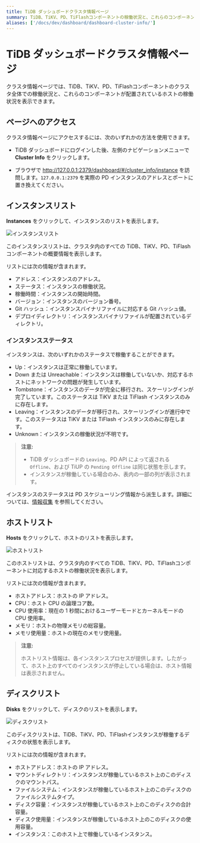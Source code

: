 ```yaml
---
title: TiDB ダッシュボードクラスタ情報ページ
summary: TiDB、TiKV、PD、TiFlashコンポーネントの稼働状況と、これらのコンポーネントが配置されているホストの稼働状況をクラスタ全体で表示できます。
aliases: ['/docs/dev/dashboard/dashboard-cluster-info/']
---
```


# TiDB ダッシュボードクラスタ情報ページ

クラスタ情報ページでは、TiDB、TiKV、PD、TiFlashコンポーネントのクラスタ全体での稼働状況と、これらのコンポーネントが配置されているホストの稼働状況を表示できます。

## ページへのアクセス

クラスタ情報ページにアクセスするには、次のいずれかの方法を使用できます。

* TiDB ダッシュボードにログインした後、左側のナビゲーションメニューで **Cluster Info** をクリックします。

* ブラウザで <http://127.0.0.1:2379/dashboard/#/cluster_info/instance> を訪問します。`127.0.0.1:2379` を実際の PD インスタンスのアドレスとポートに置き換えてください。

## インスタンスリスト

**Instances** をクリックして、インスタンスのリストを表示します。

![インスタンスリスト](/media/dashboard/dashboard-cluster-info-instances-v650.png)

このインスタンスリストは、クラスタ内のすべての TiDB、TiKV、PD、TiFlashコンポーネントの概要情報を表示します。

リストには次の情報が含まれます。

- アドレス：インスタンスのアドレス。
- ステータス：インスタンスの稼働状況。
- 稼働時間：インスタンスの開始時間。
- バージョン：インスタンスのバージョン番号。
- Git ハッシュ：インスタンスバイナリファイルに対応する Git ハッシュ値。
- デプロイディレクトリ：インスタンスバイナリファイルが配置されているディレクトリ。

### インスタンスステータス

インスタンスは、次のいずれかのステータスで稼働することができます。

- Up：インスタンスは正常に稼働しています。
- Down または Unreachable：インスタンスは稼働していないか、対応するホストにネットワークの問題が発生しています。
- Tombstone：インスタンスのデータが完全に移行され、スケーリングインが完了しています。このステータスは TiKV または TiFlash インスタンスのみに存在します。
- Leaving：インスタンスのデータが移行され、スケーリングインが進行中です。このステータスは TiKV または TiFlash インスタンスのみに存在します。
- Unknown：インスタンスの稼働状況が不明です。

> **注意:**
>
> - TiDB ダッシュボードの `Leaving`、PD API によって返される `Offline`、および TiUP の `Pending Offline` は同じ状態を示します。
> - インスタンスが稼働している場合のみ、表内の一部の列が表示されます。

インスタンスのステータスは PD スケジューリング情報から派生します。詳細については、[情報収集](/tidb-scheduling.md#information-collection) を参照してください。

## ホストリスト

**Hosts** をクリックして、ホストのリストを表示します。

![ホストリスト](/media/dashboard/dashboard-cluster-info-hosts-v650.png)

このホストリストは、クラスタ内のすべての TiDB、TiKV、PD、TiFlashコンポーネントに対応するホストの稼働状況を表示します。

リストには次の情報が含まれます。

- ホストアドレス：ホストの IP アドレス。
- CPU：ホスト CPU の論理コア数。
- CPU 使用率：現在の 1 秒間におけるユーザーモードとカーネルモードの CPU 使用率。
- メモリ：ホストの物理メモリの総容量。
- メモリ使用量：ホストの現在のメモリ使用量。

> **注意:**
>
> ホストリスト情報は、各インスタンスプロセスが提供します。したがって、ホスト上のすべてのインスタンスが停止している場合は、ホスト情報は表示されません。

## ディスクリスト

**Disks** をクリックして、ディスクのリストを表示します。

![ディスクリスト](/media/dashboard/dashboard-cluster-info-disks-v650.png)

このディスクリストは、TiDB、TiKV、PD、TiFlashインスタンスが稼働するディスクの状態を表示します。

リストには次の情報が含まれます。

- ホストアドレス：ホストの IP アドレス。
- マウントディレクトリ：インスタンスが稼働しているホスト上のこのディスクのマウントパス。
- ファイルシステム：インスタンスが稼働しているホスト上のこのディスクのファイルシステムタイプ。
- ディスク容量：インスタンスが稼働しているホスト上のこのディスクの合計容量。
- ディスク使用量：インスタンスが稼働しているホスト上のこのディスクの使用容量。
- インスタンス：このホスト上で稼働しているインスタンス。